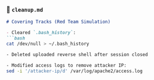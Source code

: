 ### 📄 `cleanup.md`

```markdown
# Covering Tracks (Red Team Simulation)

- Cleared `.bash_history`:
```bash
cat /dev/null > ~/.bash_history

- Deleted uploaded reverse shell after session closed

- Modified access logs to remove attacker IP:
sed -i '/attacker-ip/d' /var/log/apache2/access.log

